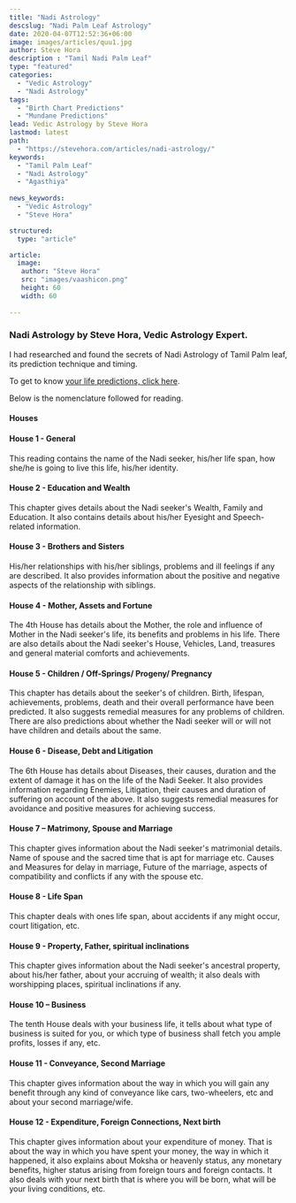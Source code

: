 ```yaml
---
title: "Nadi Astrology"
descslug: "Nadi Palm Leaf Astrology"
date: 2020-04-07T12:52:36+06:00
image: images/articles/quu1.jpg
author: Steve Hora
description : "Tamil Nadi Palm Leaf"
type: "featured"
categories: 
  - "Vedic Astrology"
  - "Nadi Astrology"
tags:
  - "Birth Chart Predictions"
  - "Mundane Predictions"
lead: Vedic Astrology by Steve Hora
lastmod: latest 
path:
  - "https://stevehora.com/articles/nadi-astrology/"
keywords:
  - "Tamil Palm Leaf"
  - "Nadi Astrology"
  - "Agasthiya"
  
news_keywords:
  - "Vedic Astrology"
  - "Steve Hora"

structured:
  type: "article"

article:
  image:
   author: "Steve Hora"
   src: "images/vaashicon.png"
   height: 60
   width: 60
  
---
```


### Nadi Astrology by Steve Hora, Vedic Astrology Expert.

I had researched and found the secrets of Nadi Astrology of Tamil Palm leaf, its prediction technique and timing.

To get to know [your life predictions, click here](https://forms.gle/Wz5jF4WtQhJrv91K6).

Below is the nomenclature followed for reading.

#### Houses
#### House 1 - General
This reading contains the name of the Nadi seeker, his/her life span, how she/he is going to live this life, his/her identity.

#### House 2 - Education and Wealth
This chapter gives details about the Nadi seeker's Wealth, Family and Education. It also contains details about his/her Eyesight and Speech-related information.
 
#### House 3 - Brothers and Sisters
His/her relationships with his/her siblings, problems and ill feelings if any are described. It also provides information about the positive and negative aspects of the relationship with siblings.
 
#### House 4 - Mother, Assets and Fortune
The 4th House has details about the Mother, the role and influence of Mother in the Nadi seeker's life, its benefits and problems in his life. There are also details about the Nadi seeker's House, Vehicles, Land, treasures and general material comforts and achievements.
 
#### House 5 - Children / Off-Springs/ Progeny/ Pregnancy
This chapter has details about the seeker's of children. Birth, lifespan, achievements, problems, death and their overall performance have been predicted. It also suggests remedial measures for any problems of children. There are also predictions about whether the Nadi seeker will or will not have children and details about the same.
 
#### House 6 - Disease, Debt and Litigation
The 6th House has details about Diseases, their causes, duration and the extent of damage it has on the life of the Nadi Seeker. It also provides information regarding Enemies, Litigation, their causes and duration of suffering on account of the above. It also suggests remedial measures for avoidance and positive measures for achieving success.
 
#### House 7 – Matrimony, Spouse and Marriage
This chapter gives information about the Nadi seeker's matrimonial details. Name of spouse and the sacred time that is apt for marriage etc. Causes and Measures for delay in marriage, Future of the marriage, aspects of compatibility and conflicts if any with the spouse etc.
 
#### House 8 - Life Span
This chapter deals with ones  life span, about accidents if any might occur, court litigation, etc.
 
#### House 9 - Property, Father, spiritual inclinations
This chapter gives information about the Nadi seeker's ancestral property, about his/her father, about your accruing of wealth; it also deals with worshipping places, spiritual inclinations if any.
 
#### House 10 – Business
The tenth House deals with your business life, it tells about what type of business is suited for you, or which type of business shall fetch you ample profits, losses if any, etc.
 
#### House 11 - Conveyance, Second Marriage
This chapter gives information about the way in which you will gain any benefit through any kind of conveyance like cars, two-wheelers, etc and about your second marriage/wife.
 
#### House 12 - Expenditure, Foreign Connections, Next birth
This chapter gives information about your expenditure of money. That is about the way in which you have spent your money, the way in which it happened, it also explains about Moksha or heavenly status, any monetary benefits, higher status arising from foreign tours and foreign contacts. It also deals with your next birth that is where you will be born, what will be your living conditions, etc.